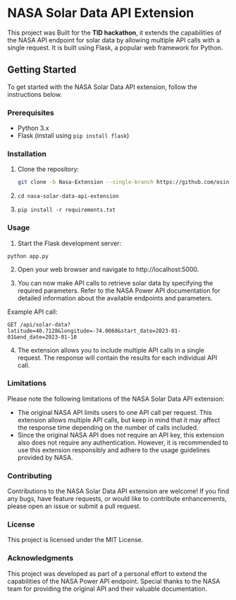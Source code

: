 # NASA Solar Data API Extension

This project was Built for the **TID hackathon**, it extends the capabilities of the NASA API endpoint for solar data by allowing multiple API calls with a single request. It is built using Flask, a popular web framework for Python.

## Getting Started

To get started with the NASA Solar Data API extension, follow the instructions below.

### Prerequisites

- Python 3.x
- Flask (install using `pip install flask`)

### Installation

1. Clone the repository:

   ```bash
   git clone -b Nasa-Extension --single-branch https://github.com/osinkolu/Solar-Citing.git
   
   ```

2.  ```
    cd nasa-solar-data-api-extension

    ```

3.  ```
    pip install -r requirements.txt
    ```
### Usage

1. Start the Flask development server:

```
python app.py

```

2. Open your web browser and navigate to http://localhost:5000.

3. You can now make API calls to retrieve solar data by specifying the required parameters. Refer to the NASA Power API documentation for detailed information about the available endpoints and parameters.

Example API call:

```
GET /api/solar-data?latitude=40.7128&longitude=-74.0060&start_date=2023-01-01&end_date=2023-01-10
```

4. The extension allows you to include multiple API calls in a single request. The response will contain the results for each individual API call.

### Limitations
Please note the following limitations of the NASA Solar Data API extension:

* The original NASA API limits users to one API call per request. This extension allows multiple API calls, but keep in mind that it may affect the response time depending on the number of calls included.
* Since the original NASA API does not require an API key, this extension also does not require any authentication. However, it is recommended to use this extension responsibly and adhere to the usage guidelines provided by NASA.

### Contributing
Contributions to the NASA Solar Data API extension are welcome! If you find any bugs, have feature requests, or would like to contribute enhancements, please open an issue or submit a pull request.

### License
This project is licensed under the MIT License.

### Acknowledgments
This project was developed as part of a personal effort to extend the capabilities of the NASA Power API endpoint. Special thanks to the NASA team for providing the original API and their valuable documentation.